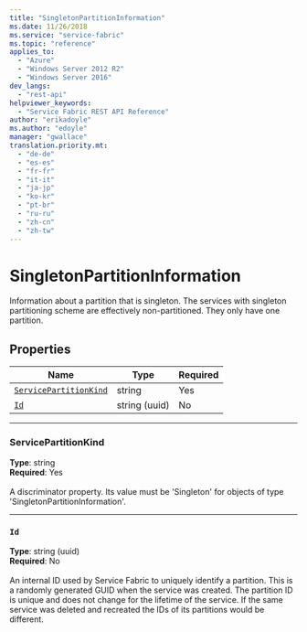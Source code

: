 ```yaml
---
title: "SingletonPartitionInformation"
ms.date: 11/26/2018
ms.service: "service-fabric"
ms.topic: "reference"
applies_to: 
  - "Azure"
  - "Windows Server 2012 R2"
  - "Windows Server 2016"
dev_langs: 
  - "rest-api"
helpviewer_keywords: 
  - "Service Fabric REST API Reference"
author: "erikadoyle"
ms.author: "edoyle"
manager: "gwallace"
translation.priority.mt: 
  - "de-de"
  - "es-es"
  - "fr-fr"
  - "it-it"
  - "ja-jp"
  - "ko-kr"
  - "pt-br"
  - "ru-ru"
  - "zh-cn"
  - "zh-tw"
---
```

# SingletonPartitionInformation

Information about a partition that is singleton. The services with singleton partitioning scheme are effectively non-partitioned. They only have one partition.

## Properties
| Name | Type | Required |
| --- | --- | --- |
| [`ServicePartitionKind`](#servicepartitionkind) | string | Yes |
| [`Id`](#id) | string (uuid) | No |

____
### ServicePartitionKind
__Type__: string <br/>
__Required__: Yes <br/>
<br/>
A discriminator property. Its value must be 'Singleton' for objects of type 'SingletonPartitionInformation'.

____
### `Id`
__Type__: string (uuid) <br/>
__Required__: No<br/>
<br/>
An internal ID used by Service Fabric to uniquely identify a partition. This is a randomly generated GUID when the service was created. The partition ID is unique and does not change for the lifetime of the service. If the same service was deleted and recreated the IDs of its partitions would be different.
